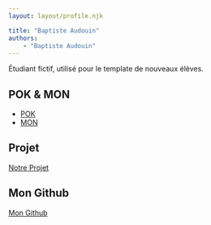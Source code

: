 ```yaml
---
layout: layout/profile.njk

title: "Baptiste Audouin"
authors:
    - "Baptiste Audouin"
---
```


Étudiant fictif, utilisé pour le template de nouveaux élèves.

## POK & MON

- [POK](./pok)
- [MON](./mon)

## Projet

[Notre Projet](../../20XX-20YY/_projets/notre-projet)

## Mon Github

[Mon Github](https://github.com/baptiste7905)